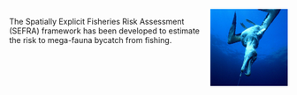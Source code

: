 <img src='seabird.jpg' align="right" height="140" />

The Spatially Explicit Fisheries Risk Assessment (SEFRA) framework has been developed to estimate the risk to mega-fauna bycatch from fishing.  

